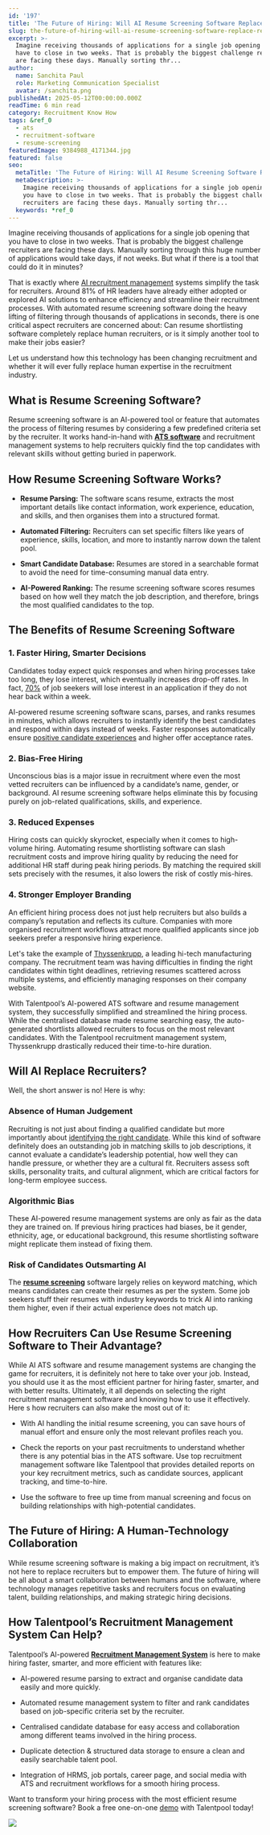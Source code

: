 ```yaml
---
id: '197'
title: 'The Future of Hiring: Will AI Resume Screening Software Replace Recruiters?'
slug: the-future-of-hiring-will-ai-resume-screening-software-replace-recruiters
excerpt: >-
  Imagine receiving thousands of applications for a single job opening that you
  have to close in two weeks. That is probably the biggest challenge recruiters
  are facing these days. Manually sorting thr...
author:
  name: Sanchita Paul
  role: Marketing Communication Specialist
  avatar: /sanchita.png
publishedAt: 2025-05-12T00:00:00.000Z
readTime: 6 min read
category: Recruitment Know How
tags: &ref_0
  - ats
  - recruitment-software
  - resume-screening
featuredImage: 9384988_4171344.jpg
featured: false
seo:
  metaTitle: 'The Future of Hiring: Will AI Resume Screening Software Replace Recruiters?'
  metaDescription: >-
    Imagine receiving thousands of applications for a single job opening that
    you have to close in two weeks. That is probably the biggest challenge
    recruiters are facing these days. Manually sorting thr...
  keywords: *ref_0
---
```


Imagine receiving thousands of applications for a single job opening that you have to close in two weeks. That is probably the biggest challenge recruiters are facing these days. Manually sorting through this huge number of applications would take days, if not weeks. But what if there is a tool that could do it in minutes?   

That is exactly where [AI recruitment management](https://www.thetalentpool.ai/blogs/maximize-your-hiring-potential-with-ai-recruitment-software) systems simplify the task for recruiters. Around 81% of HR leaders have already either adopted or explored AI solutions to enhance efficiency and streamline their recruitment processes. With automated resume screening software doing the heavy lifting of filtering through thousands of applications in seconds, there is one critical aspect recruiters are concerned about: Can resume shortlisting software completely replace human recruiters, or is it simply another tool to make their jobs easier?  

Let us understand how this technology has been changing recruitment and whether it will ever fully replace human expertise in the recruitment industry.  

## **What is Resume Screening Software?**  

Resume screening software is an AI-powered tool or feature that automates the process of filtering resumes by considering a few predefined criteria set by the recruiter. It works hand-in-hand with [**ATS software**](https://www.thetalentpool.ai/blogs/is-ats-software-the-key-to-efficient-recruitment) and recruitment management systems to help recruiters quickly find the top candidates with relevant skills without getting buried in paperwork.  

## **How Resume Screening Software Works?**

- **Resume Parsing:** The software scans resume, extracts the most important details like contact information, work experience, education, and skills, and then organises them into a structured format.  

- **Automated Filtering:** Recruiters can set specific filters like years of experience, skills, location, and more to instantly narrow down the talent pool.  

- **Smart Candidate Database:** Resumes are stored in a searchable format to avoid the need for time-consuming manual data entry.  

- **AI-Powered Ranking:** The resume screening software scores resumes based on how well they match the job description, and therefore, brings the most qualified candidates to the top.  

## **The Benefits of Resume Screening Software**  

### **1\. Faster Hiring, Smarter Decisions**  

Candidates today expect quick responses and when hiring processes take too long, they lose interest, which eventually increases drop-off rates. In fact, [70%](https://www.inc.com/adam-robinson/why-you-should-share-feedback-with-candidates-immediately-after-an-interview-according-to-a-new-study.html#:~:text=70%20percent%20of%20job%20seekers%20lose%20interest%20in%20a%20job%20if%20they%20don%E2%80%99t%20hear%20back%20within%20one%20week%20of%20an%20interview) of job seekers will lose interest in an application if they do not hear back within a week.  

AI-powered resume screening software scans, parses, and ranks resumes in minutes, which allows recruiters to instantly identify the best candidates and respond within days instead of weeks. Faster responses automatically ensure [positive candidate experiences](https://www.thetalentpool.ai/blogs/creating-positive-candidate-experience-actionable-tips) and higher offer acceptance rates.  

### **2\. Bias-Free Hiring**  

Unconscious bias is a major issue in recruitment where even the most vetted recruiters can be influenced by a candidate’s name, gender, or background. AI resume screening software helps eliminate this by focusing purely on job-related qualifications, skills, and experience.  

### **3\. Reduced Expenses** 

Hiring costs can quickly skyrocket, especially when it comes to high-volume hiring. Automating resume shortlisting software can slash recruitment costs and improve hiring quality by reducing the need for additional HR staff during peak hiring periods. By matching the required skill sets precisely with the resumes, it also lowers the risk of costly mis-hires.  

### **4\. Stronger Employer Branding**  

An efficient hiring process does not just help recruiters but also builds a company’s reputation and reflects its culture. Companies with more organised recruitment workflows attract more qualified applicants since job seekers prefer a responsive hiring experience.   

Let's take the example of [Thyssenkrupp](https://www.thetalentpool.ai/wp-content/uploads/2024/10/Thyssenkrupp_reduces_time_to_hire.pdf), a leading hi-tech manufacturing company. The recruitment team was having difficulties in finding the right candidates within tight deadlines, retrieving resumes scattered across multiple systems, and efficiently managing responses on their company website.   

With Talentpool’s AI-powered ATS software and resume management system, they successfully simplified and streamlined the hiring process. While the centralised database made resume searching easy, the auto-generated shortlists allowed recruiters to focus on the most relevant candidates. With the Talentpool recruitment management system, Thyssenkrupp drastically reduced their time-to-hire duration.  

## **Will AI Replace Recruiters?**  

Well, the short answer is no! Here is why:  

### **Absence of Human Judgement**  

Recruiting is not just about finding a qualified candidate but more importantly about [identifying the right candidate](https://www.thetalentpool.ai/blogs/how-to-identify-the-right-hire-understanding-candidate-personas). While this kind of software definitely does an outstanding job in matching skills to job descriptions, it cannot evaluate a candidate’s leadership potential, how well they can handle pressure, or whether they are a cultural fit. Recruiters assess soft skills, personality traits, and cultural alignment, which are critical factors for long-term employee success.   

### **Algorithmic Bias**  

These AI-powered resume management systems are only as fair as the data they are trained on. If previous hiring practices had biases, be it gender, ethnicity, age, or educational background, this resume shortlisting software might replicate them instead of fixing them.  

### **Risk of Candidates Outsmarting AI**  

The [**resume screening**](https://www.thetalentpool.ai/blogs/resume-screening-for-precise-hiring-a-guide-for-recruiters) software largely relies on keyword matching, which means candidates can create their resumes as per the system. Some job seekers stuff their resumes with industry keywords to trick AI into ranking them higher, even if their actual experience does not match up.  

## **How Recruiters Can Use Resume Screening Software to Their Advantage?**

While AI ATS software and resume management systems are changing the game for recruiters, it is definitely not here to take over your job. Instead, you should use it as the most efficient partner for hiring faster, smarter, and with better results. Ultimately, it all depends on selecting the right recruitment management software and knowing how to use it effectively. Here s how recruiters can also make the most out of it:  

- With AI handling the initial resume screening, you can save hours of manual effort and ensure only the most relevant profiles reach you.  

- Check the reports on your past recruitments to understand whether there is any potential bias in the ATS software. Use top recruitment management software like Talentpool that provides detailed reports on your key recruitment metrics, such as candidate sources, applicant tracking, and time-to-hire.  

- Use the software to free up time from manual screening and focus on building relationships with high-potential candidates.  

## **The Future of Hiring: A Human-Technology Collaboration**  

While resume screening software is making a big impact on recruitment, it’s not here to replace recruiters but to empower them. The future of hiring will be all about a smart collaboration between humans and the software, where technology manages repetitive tasks and recruiters focus on evaluating talent, building relationships, and making strategic hiring decisions.  

## **How Talentpool’s Recruitment Management System Can Help?**

Talentpool’s AI-powered [**Recruitment Management System**](https://www.thetalentpool.ai) is here to make hiring faster, smarter, and more efficient with features like:  

- AI-powered resume parsing to extract and organise candidate data easily and more quickly.  

- Automated resume management system to filter and rank candidates based on job-specific criteria set by the recruiter.  

- Centralised candidate database for easy access and collaboration among different teams involved in the hiring process.  

- Duplicate detection & structured data storage to ensure a clean and easily searchable talent pool.  

- Integration of HRMS, job portals, career page, and social media with ATS and recruitment workflows for a smooth hiring process.  

Want to transform your hiring process with the most efficient resume screening software? Book a free one-on-one [demo](https://www.talentpoolgrowth.com/?showSignup=true) with Talentpool today! 

![](images/9384988_4171344-1024x1024.jpg)
